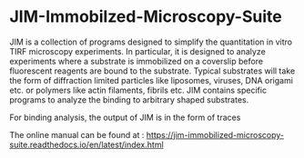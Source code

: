 # JIM-Immobilzed-Microscopy-Suite
JIM is a collection of programs designed to simplify the quantitation in vitro TIRF microscopy experiments. In particular, it is designed to analyze experiments where a substrate is immobilized on a coverslip before fluorescent reagents are bound to the substrate.
Typical substrates will take the form of diffraction limited particles like liposomes, viruses, DNA origami etc. or polymers like actin filaments, fibrils etc. JIM contains specific programs to analyze the binding to arbitrary shaped substrates.

For binding analysis, the output of JIM is in the form of traces

The online manual can be found at :
https://jim-immobilized-microscopy-suite.readthedocs.io/en/latest/index.html
